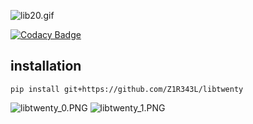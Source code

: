![lib20.gif](https://media.discordapp.net/attachments/840636326084870146/907578653402103808/lib20.gif)

[![Codacy Badge](https://api.codacy.com/project/badge/Grade/8d08c5eef9544b86b38bac741d586f7f)](https://app.codacy.com/gh/Z1R343L/libtwenty?utm_source=github.com&utm_medium=referral&utm_content=Z1R343L/libtwenty&utm_campaign=Badge_Grade_Settings)

## installation

```Shell
pip install git+https://github.com/Z1R343L/libtwenty
```

![libtwenty_0.PNG](https://cdn.discordapp.com/attachments/885295150182576158/907505122215596103/libtwenty_0.PNG)
![libtwenty_1.PNG](https://cdn.discordapp.com/attachments/885295150182576158/907505720721821706/libtwenty_1.PNG)
